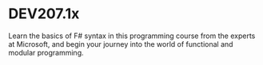 # DEV207.1x
Learn the basics of F# syntax in this programming course from the experts at Microsoft, and begin your journey into the world of functional and modular programming.
